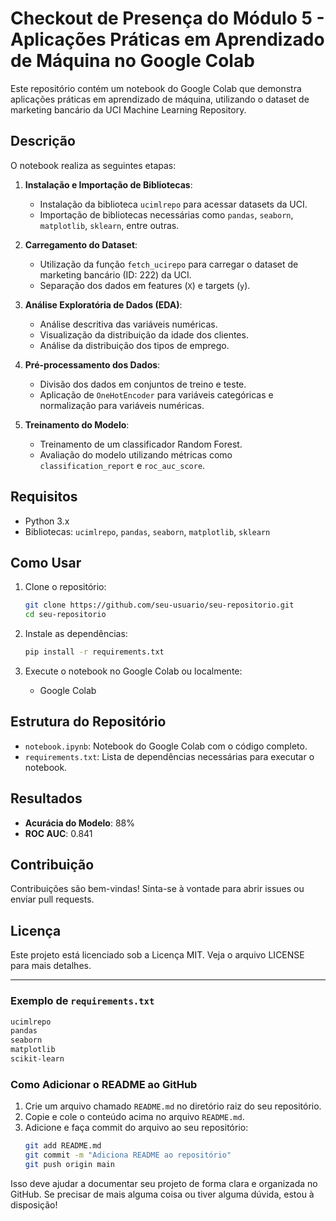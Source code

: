 
# Checkout de Presença do Módulo 5 - Aplicações Práticas em Aprendizado de Máquina no Google Colab

Este repositório contém um notebook do Google Colab que demonstra aplicações práticas em aprendizado de máquina, utilizando o dataset de marketing bancário da UCI Machine Learning Repository.

## Descrição

O notebook realiza as seguintes etapas:

1. **Instalação e Importação de Bibliotecas**:
   - Instalação da biblioteca `ucimlrepo` para acessar datasets da UCI.
   - Importação de bibliotecas necessárias como `pandas`, `seaborn`, `matplotlib`, `sklearn`, entre outras.

2. **Carregamento do Dataset**:
   - Utilização da função `fetch_ucirepo` para carregar o dataset de marketing bancário (ID: 222) da UCI.
   - Separação dos dados em features (`X`) e targets (`y`).

3. **Análise Exploratória de Dados (EDA)**:
   - Análise descritiva das variáveis numéricas.
   - Visualização da distribuição da idade dos clientes.
   - Análise da distribuição dos tipos de emprego.

4. **Pré-processamento dos Dados**:
   - Divisão dos dados em conjuntos de treino e teste.
   - Aplicação de `OneHotEncoder` para variáveis categóricas e normalização para variáveis numéricas.

5. **Treinamento do Modelo**:
   - Treinamento de um classificador Random Forest.
   - Avaliação do modelo utilizando métricas como `classification_report` e `roc_auc_score`.

## Requisitos

- Python 3.x
- Bibliotecas: `ucimlrepo`, `pandas`, `seaborn`, `matplotlib`, `sklearn`

## Como Usar

1. Clone o repositório:
   ```bash
   git clone https://github.com/seu-usuario/seu-repositorio.git
   cd seu-repositorio
   ```

2. Instale as dependências:
   ```bash
   pip install -r requirements.txt
   ```

3. Execute o notebook no Google Colab ou localmente:
   - Google Colab

## Estrutura do Repositório

- `notebook.ipynb`: Notebook do Google Colab com o código completo.
- `requirements.txt`: Lista de dependências necessárias para executar o notebook.

## Resultados

- **Acurácia do Modelo**: 88%
- **ROC AUC**: 0.841

## Contribuição

Contribuições são bem-vindas! Sinta-se à vontade para abrir issues ou enviar pull requests.

## Licença

Este projeto está licenciado sob a Licença MIT. Veja o arquivo LICENSE para mais detalhes.

---

### Exemplo de `requirements.txt`

```txt
ucimlrepo
pandas
seaborn
matplotlib
scikit-learn
```

### Como Adicionar o README ao GitHub

1. Crie um arquivo chamado `README.md` no diretório raiz do seu repositório.
2. Copie e cole o conteúdo acima no arquivo `README.md`.
3. Adicione e faça commit do arquivo ao seu repositório:
   ```bash
   git add README.md
   git commit -m "Adiciona README ao repositório"
   git push origin main
   ```

Isso deve ajudar a documentar seu projeto de forma clara e organizada no GitHub. Se precisar de mais alguma coisa ou tiver alguma dúvida, estou à disposição!

